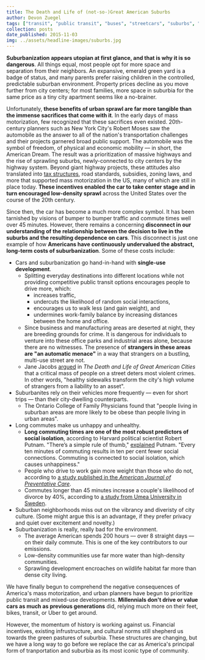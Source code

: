 ```yaml
---
title: The Death and Life of (not-so-)Great American Suburbs
author: Devon Zuegel
tags: ["transit", "public transit", "buses", "streetcars", "suburbs", "cities"]
collection: posts
date_published: 2015-11-03
img: ../assets/headline-images/suburbs.jpg
---
```

<!-- img: http://graphics8.nytimes.com/images/2013/04/07/sunday-review/07DIVIDE/07DIVIDE-tmagArticle.jpg -->

**Suburbanization appears utopian at first glance, and that is why it is so dangerous**. All things equal, most people opt for more space and separation from their neighbors. An expansive, emerald green yard is a badge of status, and many parents prefer raising children in the controlled, predictable suburban environment. Property prices decline as you move further from city centers; for most families, more space in suburbia for the same price as a tiny city apartment seems like a no-brainer.

Unfortunately, **these benefits of urban sprawl are far more tangible than the immense sacrifices that come with it**. In the early days of mass motorization, few recognized that these sacrifices even existed. 20th-century planners such as New York City's Robert Moses saw the automobile as the answer to all of the nation's transportation challenges and their projects garnered broad public support. The automobile was the symbol of freedom, of physical and economic mobility –– in short, the American Dream. The result was a prioritization of massive highways and the rise of sprawling suburbs, newly-connected to city centers by the highway system. Beyond giant highway projects, these attitudes also translated into [tax structures](http://www.motherjones.com/environment/2014/02/9-reasons-united-states-car-dependent-europe), road standards, subsidies, zoning laws, and more that supported mass motorization in the US, many of which are still in place today. **These incentives enabled the car to take center stage and in turn encouraged low-density sprawl** across the United States over the course of the 20th century.

Since then, the car has become a much more complex symbol. It has been tarnished by visions of bumper to bumper traffic and commute times well over 45 minutes. However, there remains a concerning **disconnect in our understanding of the relationship between the decision to live in the suburbs and the resulting dependence on cars**. This disconnect is just one example of how **Americans have continuously undervalued the abstract, long-term costs of suburbanization**. Some of these costs include:

- Cars and suburbanization go hand-in-hand with **single-use development**.
    + Splitting everyday destinations into different locations while not providing competitive public transit options encourages people to drive more, which:
        * increases traffic,
        * undercuts the likelihood of random social interactions,
        * encourages us to walk less (and gain weight), and
        * undermines work-family balance by increasing distances between the home and office.
    + Since business and manufacturing areas are deserted at night, they are breeding grounds for crime. It is dangerous for individuals to venture into these office parks and industrial areas alone, because there are no witnesses. The presence of **strangers in these areas are "an automatic menace"** in a way that strangers on a bustling, multi-use street are not.
    + Jane Jacobs [argued](https://en.wikipedia.org/wiki/The_Death_and_Life_of_Great_American_Cities) in *The Death and Life of Great American Cities* that a critical mass of people on a street deters most violent crimes. In other words, "healthy sidewalks transform the city's high volume of strangers from a liability to an asset".
- Suburbanites rely on their vehicles more frequently –– even for short trips –– than their city-dwelling counterparts.
    + The Ontario College of Family Physicians found that "people living in suburban areas are more likely to be obese than people living in urban areas".
- Long commutes make us unhappy and unhealthy.
    + **Long commuting times are one of the most robust predictors of social isolation**, according to Harvard political scientist Robert Putnam. "There’s a simple rule of thumb," [explained](http://www.newyorker.com/magazine/2007/04/16/there-and-back-again) Putnam. "Every ten minutes of commuting results in ten per cent fewer social connections. Commuting is connected to social isolation, which causes unhappiness."
    + People who drive to work gain more weight than those who do not, according to [a study published in the *American Journal of Preventative Care*](http://www.cfah.org/hbns/2013/commuting-to-work-by-car-linked-to-weight-gain).
    + Commutes longer than 45 minutes increase a couple's likelihood of divorce by 40%, according to [a study from Umea University in Sweden](http://www.thelocal.se/20110524/33966).
- Suburban neighborhoods miss out on the vibrancy and diveristy of city culture. (Some might argue this is an advantage, if they prefer privacy and quiet over excitement and novelty.)
- Suburbanization is really, really bad for the environment.
    + The average American spends 200 hours –– over 8 straight days –– on their daily commute. This is one of the key contributors to our emissions.
    + Low-density communities use far more water than high-density communities.
    + Sprawling development encroaches on wildlife habitat far more than dense city living.

We have finally begun to comprehend the negative consequences of America's mass motorization, and urban planners have begun to prioritize public transit and mixed-use developments. **Millennials don't drive or value cars as much as previous generations** did, relying much more on their feet, bikes, transit, or Uber to get around.

However, the momentum of history is working against us. Financial incentives, existing infrustructure, and cultural norms still shepherd us towards the green pastures of suburbia. These structures are changing, but we have a long way to go before we replace the car as America's principal form of tranportation and suburbia as its most iconic type of community.
